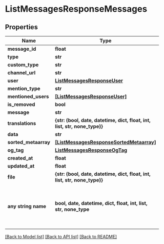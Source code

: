 # ListMessagesResponseMessages


## Properties
Name | Type | Description | Notes
------------ | ------------- | ------------- | -------------
**message_id** | **float** |  | [optional] 
**type** | **str** |  | [optional] 
**custom_type** | **str** |  | [optional] 
**channel_url** | **str** |  | [optional] 
**user** | [**ListMessagesResponseUser**](ListMessagesResponseUser.md) |  | [optional] 
**mention_type** | **str** |  | [optional] 
**mentioned_users** | [**[ListMessagesResponseUser]**](ListMessagesResponseUser.md) |  | [optional] 
**is_removed** | **bool** |  | [optional] 
**message** | **str** |  | [optional] 
**translations** | **{str: (bool, date, datetime, dict, float, int, list, str, none_type)}** |  | [optional] 
**data** | **str** |  | [optional] 
**sorted_metaarray** | [**[ListMessagesResponseSortedMetaarray]**](ListMessagesResponseSortedMetaarray.md) |  | [optional] 
**og_tag** | [**ListMessagesResponseOgTag**](ListMessagesResponseOgTag.md) |  | [optional] 
**created_at** | **float** |  | [optional] 
**updated_at** | **float** |  | [optional] 
**file** | **{str: (bool, date, datetime, dict, float, int, list, str, none_type)}** |  | [optional] 
**any string name** | **bool, date, datetime, dict, float, int, list, str, none_type** | any string name can be used but the value must be the correct type | [optional]

[[Back to Model list]](../README.md#documentation-for-models) [[Back to API list]](../README.md#documentation-for-api-endpoints) [[Back to README]](../README.md)


